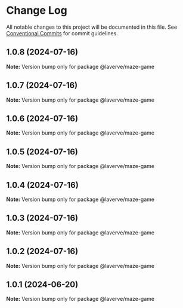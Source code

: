 # Change Log

All notable changes to this project will be documented in this file.
See [Conventional Commits](https://conventionalcommits.org) for commit guidelines.

## 1.0.8 (2024-07-16)

**Note:** Version bump only for package @laverve/maze-game

## 1.0.7 (2024-07-16)

**Note:** Version bump only for package @laverve/maze-game

## 1.0.6 (2024-07-16)

**Note:** Version bump only for package @laverve/maze-game

## 1.0.5 (2024-07-16)

**Note:** Version bump only for package @laverve/maze-game

## 1.0.4 (2024-07-16)

**Note:** Version bump only for package @laverve/maze-game

## 1.0.3 (2024-07-16)

**Note:** Version bump only for package @laverve/maze-game

## 1.0.2 (2024-07-16)

**Note:** Version bump only for package @laverve/maze-game

## 1.0.1 (2024-06-20)

**Note:** Version bump only for package @laverve/maze-game
